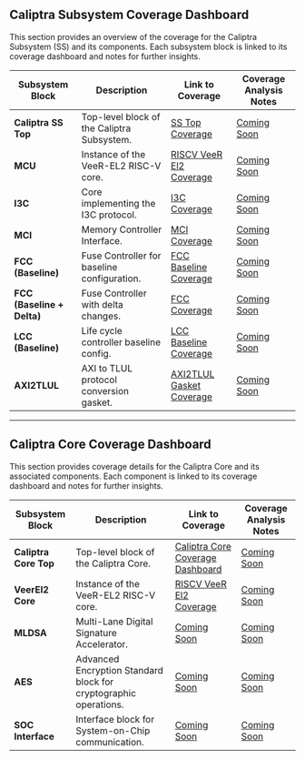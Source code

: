 ## Caliptra Subsystem Coverage Dashboard
This section provides an overview of the coverage for the Caliptra Subsystem (SS) and its components. Each subsystem block is linked to its coverage dashboard and notes for further insights.

| Subsystem Block      | Description                     | Link to Coverage | Coverage Analysis Notes |
|----------------------|----------------------------------|-------------------|--------------------------|
| **Caliptra SS Top**  | Top-level block of the Caliptra Subsystem. | [SS Top Coverage](#) | [Coming Soon](#) |
| **MCU**              | Instance of the VeeR-EL2 RISC-V core. | [RISCV VeeR El2 Coverage](#) | [Coming Soon](#) |
| **I3C**              | Core implementing the I3C protocol. | [I3C Coverage](#) | [Coming Soon](#) |
| **MCI**              | Memory Controller Interface.    | [MCI Coverage](#) | [Coming Soon](#) |
| **FCC (Baseline)**   | Fuse Controller for baseline configuration. | [FCC Baseline Coverage](#) | [Coming Soon](#) |
| **FCC (Baseline + Delta)** | Fuse Controller with delta changes. | [FCC Coverage](#) | [Coming Soon](#) |
| **LCC (Baseline)**   | Life cycle controller baseline config. | [LCC Baseline Coverage](#) | [Coming Soon](#) |
| **AXI2TLUL**         | AXI to TLUL protocol conversion gasket. | [AXI2TLUL Gasket Coverage](#) | [Coming Soon](#) |

---

## Caliptra Core Coverage Dashboard
This section provides coverage details for the Caliptra Core and its associated components. Each component is linked to its coverage dashboard and notes for further insights.

| Subsystem Block      | Description                     | Link to Coverage | Coverage Analysis Notes |
|----------------------|----------------------------------|-------------------|--------------------------|
| **Caliptra Core Top** | Top-level block of the Caliptra Core. | [Caliptra Core Coverage Dashboard](#) | [Coming Soon](#) |
| **VeerEl2 Core**      | Instance of the VeeR-EL2 RISC-V core. | [RISCV VeeR El2 Coverage](#) | [Coming Soon](#) |
| **MLDSA**             | Multi-Lane Digital Signature Accelerator. | [Coming Soon](#) | [Coming Soon](#) |
| **AES**               | Advanced Encryption Standard block for cryptographic operations. | [Coming Soon](#) | [Coming Soon](#) |
| **SOC Interface**     | Interface block for System-on-Chip communication. | [Coming Soon](#) | [Coming Soon](#) |
